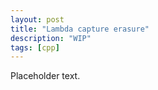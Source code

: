 ```yaml
---
layout: post
title: "Lambda capture erasure"
description: "WIP"
tags: [cpp]
---
```


Placeholder text.